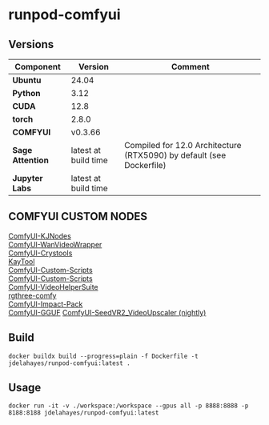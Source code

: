 # runpod-comfyui

## Versions

| Component | Version | Comment|
| --- | --- | --- |
| **Ubuntu** | 24.04 ||
| **Python** | 3.12 ||
| **CUDA** | 12.8 ||
| **torch** | 2.8.0 ||
| **COMFYUI** | v0.3.66 ||
| **Sage Attention** | latest at build time | Compiled for 12.0 Architecture (RTX5090) by default (see Dockerfile)|
| **Jupyter Labs** | latest at build time ||

## COMFYUI CUSTOM NODES

[ComfyUI-KJNodes](https://github.com/kijai/ComfyUI-KJNodes)  
[ComfyUI-WanVideoWrapper](https://github.com/kijai/ComfyUI-WanVideoWrapper)  
[ComfyUI-Crystools](https://github.com/crystian/ComfyUI-Crystools)  
[KayTool](https://github.com/kk8bit/KayTool)  
[ComfyUI-Custom-Scripts](https://github.com/yolain/ComfyUI-Easy-Use)  
[ComfyUI-Custom-Scripts](https://github.com/pythongosssss/ComfyUI-Custom-Scripts)  
[ComfyUI-VideoHelperSuite](https://github.com/Kosinkadink/ComfyUI-VideoHelperSuite)  
[rgthree-comfy](https://github.com/rgthree/rgthree-comfy)  
[ComfyUI-Impact-Pack](https://github.com/ltdrdata/ComfyUI-Impact-Pack)  
[ComfyUI-GGUF](https://github.com/city96/ComfyUI-GGUF)
[ComfyUI-SeedVR2_VideoUpscaler (nightly)](https://github.com/numz/ComfyUI-SeedVR2_VideoUpscaler)

## Build

```
docker buildx build --progress=plain -f Dockerfile -t jdelahayes/runpod-comfyui:latest .
```

## Usage

```
docker run -it -v ./workspace:/workspace --gpus all -p 8888:8888 -p 8188:8188 jdelahayes/runpod-comfyui:latest
```